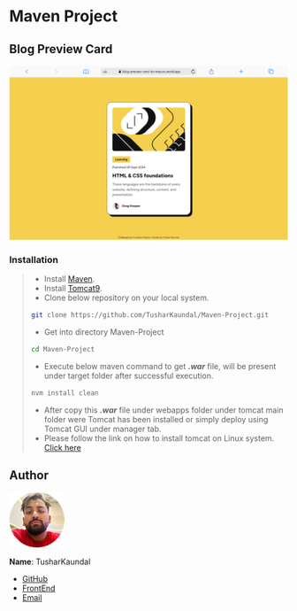 # Maven Project

## Blog Preview Card

![](src/main/webapp/assets/images/screenshot_desktop.png)

### Installation

> - Install [Maven](https://maven.apache.org/install.html).
> - Install [Tomcat9](https://tomcat.apache.org/download-90.cgi).
> - Clone below repository on your local system.
>
> ```sh
> git clone https://github.com/TusharKaundal/Maven-Project.git
> ```
>
> - Get into directory Maven-Project
>
> ```sh
> cd Maven-Project
> ```
>
> - Execute below maven command to get **_.war_** file, will be present under target folder after successful execution.
>
> ```sh
> nvm install clean
> ```
>
> - After copy this **_.war_** file under webapps folder under tomcat main folder were Tomcat has been installed or simply deploy using Tomcat GUI under manager tab.
> - Please follow the link on how to install tomcat on Linux system.
>   [Click here](https://www.redswitches.com/blog/install-apache-tomcat-on-ubuntu/)

## Author

![](src/main/webapp/assets/images/author-profile.png)

**Name**: TusharKaundal

- [GitHub](https://github.com/TusharKaundal)
- [FrontEnd](https://www.frontendmentor.io/profile/TusharKaundal)
- [Email](mailto:kaundaltushar@gmail.com)
